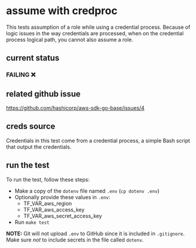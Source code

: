 # assume with credproc
This tests assumption of a role while using a credential process. Because of logic issues in the way credentials are processed, when on the credential process logical path, you cannot also assume a role.

## current status
### FAILING :x:

## related github issue
https://github.com/hashicorp/aws-sdk-go-base/issues/4

## creds source
Credentials in this test come from a credential process, a simple Bash script that output the credentials.

## run the test

To run the test, follow these steps:

* Make a copy of the `dotenv` file named `.env` (`cp dotenv .env`)
* Optionally provide these values in `.env`:
    * TF_VAR_aws_region
    * TF_VAR_aws_access_key
    * TF_VAR_aws_secret_access_key
* Run `make test`

**NOTE:** Git will not upload `.env` to GitHub since it is included in `.gitignore`. Make sure _not_ to include secrets in the file called `dotenv`.
